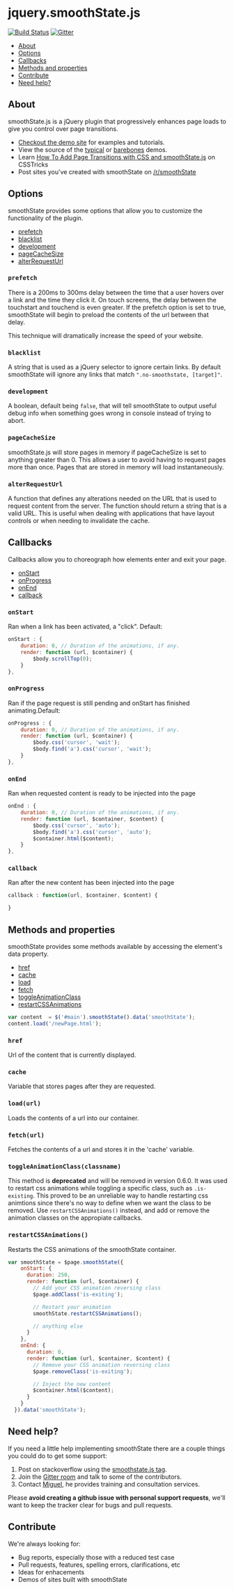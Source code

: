 jquery.smoothState.js
===============
[![Build Status](https://travis-ci.org/miguel-perez/smoothState.js.svg?branch=master)](https://travis-ci.org/miguel-perez/smoothState.js)
[![Gitter](https://badges.gitter.im/Join%20Chat.svg)](https://gitter.im/miguel-perez/smoothState.js?utm_source=badge&utm_medium=badge&utm_campaign=pr-badge)

* [About](#about)
* [Options](#options)
* [Callbacks](#callbacks)
* [Methods and properties](#methods-and-properties)
* [Contribute](#contribute)
* [Need help?](#need-help)

## About

smoothState.js is a jQuery plugin that progressively enhances page loads to give you control over page transitions.

* [Checkout the demo site]( http://miguel-perez.github.io/smoothState.js) for examples and tutorials.
* View the source of the [typical](http://miguel-perez.github.io/smoothState.js/demos/typical/index.html) or [barebones](http://miguel-perez.github.io/smoothState.js/demos/barebones/index.html) demos.
* Learn [How To Add Page Transitions with CSS and smoothState.js](https://css-tricks.com/add-page-transitions-css-smoothstate-js/) on CSSTricks
* Post sites you've created with smoothState on [/r/smoothState](http://www.reddit.com/r/smoothstate/)

## Options

smoothState provides some options that allow you to customize the functionality of the plugin.

* [prefetch](#prefetch)
* [blacklist](#blacklist)
* [development](#development)
* [pageCacheSize](#pagecachesize)
* [alterRequestUrl](#alterrequesturl)

### `prefetch`
There is a 200ms to 300ms delay between the time that a user hovers over a link and the time they click it. On touch screens, the delay between the touchstart and touchend is even greater. If the prefetch option is set to true, smoothState will begin to preload the contents of the url between that delay.

This technique will dramatically increase the speed of your website.

### `blacklist`
A string that is used as a jQuery selector to ignore certain links. By default smoothState will ignore any links that match `".no-smoothstate, [target]"`.

### `development`
A boolean, default being `false`, that will tell smoothState to output useful debug info when something goes wrong in console instead of trying to abort.

### `pageCacheSize`
smoothState.js will store pages in memory if pageCacheSize is set to anything greater than 0. This allows a user to avoid having to request pages more than once. Pages that are stored in memory will load instantaneously.

### `alterRequestUrl`
A function that defines any alterations needed on the URL that is used to request content from the server. The function should return a string that is a valid URL. This is useful when dealing with applications that have layout controls or when needing to invalidate the cache.

## Callbacks

Callbacks allow you to choreograph how elements enter and exit your page.

* [onStart](#onstart)
* [onProgress](#onprogress)
* [onEnd](#onend)
* [callback](#callback)

### `onStart`
Ran when a link has been activated, a "click". Default:

```js
onStart : {
    duration: 0, // Duration of the animations, if any.
    render: function (url, $container) {
        $body.scrollTop(0);
    }
},
```

### `onProgress`
Ran if the page request is still pending and onStart has finished animating.Default:
```js
onProgress : {
    duration: 0, // Duration of the animations, if any.
    render: function (url, $container) {
        $body.css('cursor', 'wait');
        $body.find('a').css('cursor', 'wait');
    }
},
```

### `onEnd`
Ran when requested content is ready to be injected into the page
```js
onEnd : {
    duration: 0, // Duration of the animations, if any.
    render: function (url, $container, $content) {
        $body.css('cursor', 'auto');
        $body.find('a').css('cursor', 'auto');
        $container.html($content);
    }
},
```

### `callback`
Ran after the new content has been injected into the page
```js
callback : function(url, $container, $content) {

}
```

## Methods and properties

smoothState provides some methods available by accessing the element's data property.

* [href](#href)
* [cache](#cache)
* [load](#loadurl)
* [fetch](#fetchurl)
* [toggleAnimationClass](#toggleanimationclassclassname)
* [restartCSSAnimations](#restartcssanimations)

```js
var content  = $('#main').smoothState().data('smoothState');
content.load('/newPage.html');

```

### `href`
Url of the content that is currently displayed.

### `cache`
Variable that stores pages after they are requested.

### `load(url)`
Loads the contents of a url into our container.

### `fetch(url)`
Fetches the contents of a url and stores it in the 'cache' variable.

### `toggleAnimationClass(classname)`
This method is **deprecated** and will be removed in version 0.6.0. It was used to restart css animations while toggling a specific class, such as `.is-existing`. This proved to be an unreliable way to handle restarting css animtions since there's no way to define when we want the class to be removed. Use `restartCSSAnimations()` instead, and add or remove the animation classes on the appropiate callbacks.

### `restartCSSAnimations()`
Restarts the CSS animations of the smoothState container.

```js
var smoothState = $page.smoothState({
    onStart: {
      duration: 250,
      render: function (url, $container) {
        // Add your CSS animation reversing class
        $page.addClass('is-exiting');

        // Restart your animation
        smoothState.restartCSSAnimations();

        // anything else
      }
    },
    onEnd: {
      duration: 0,
      render: function (url, $container, $content) {
        // Remove your CSS animation reversing class
        $page.removeClass('is-exiting');

        // Inject the new content
        $container.html($content);
      }
    }
  }).data('smoothState');
```

## Need help?

If you need a little help implementing smoothState there are a couple things you could do to get some support:

1. Post on stackoverflow using the [smoothstate.js tag](http://stackoverflow.com/tags/smoothstate.js).
2. Join the [Gitter room](https://gitter.im/miguel-perez/smoothState.js?utm_source=badge&utm_medium=badge&utm_campaign=pr-badge) and talk to some of the contributors.
3. Contact [Miguel](http://miguel-perez.com/), he provides training and consultation services.

Please **avoid creating a github issue with personal support requests**, we'll want to keep the tracker clear for bugs and pull requests.

## Contribute

We're always looking for:

* Bug reports, especially those with a reduced test case
* Pull requests, features, spelling errors, clarifications, etc
* Ideas for enhacements
* Demos of sites built with smoothState
